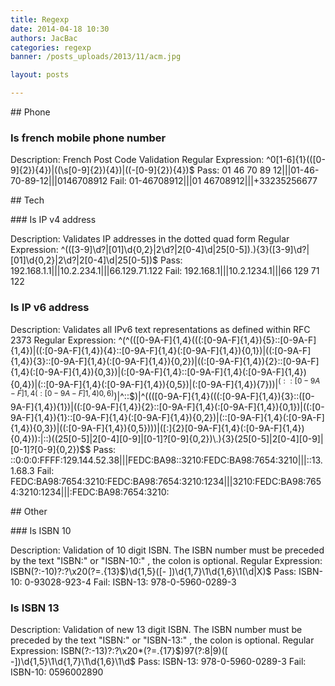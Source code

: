 ```yaml
---
title: Regexp
date: 2014-04-18 10:30
authors: JacBac
categories: regexp
banner: /posts_uploads/2013/11/acm.jpg

layout: posts

---
```


## Phone

### Is french mobile phone number

Description:    French Post Code Validation
Regular Expression: ^0[1-6]{1}(([0-9]{2}){4})|((\s[0-9]{2}){4})|((-[0-9]{2}){4})$
Pass:   01 46 70 89 12|||01-46-70-89-12|||0146708912
Fail:   01-46708912|||01 46708912|||+33235256677


## Tech

### Is IP v4 address

Description:    Validates IP addresses in the dotted quad form
Regular Expression: ^(([3-9]\d?|[01]\d{0,2}|2\d?|2[0-4]\d|25[0-5])\.){3}([3-9]\d?|[01]\d{0,2}|2\d?|2[0-4]\d|25[0-5])$
Pass:   192.168.1.1|||10.2.234.1|||66.129.71.122
Fail:   192.168.1|||10.2.1234.1|||66 129 71 122

### Is IP v6 address

Description:    Validates all IPv6 text representations as defined within RFC 2373
Regular Expression: ^(^(([0-9A-F]{1,4}(((:[0-9A-F]{1,4}){5}::[0-9A-F]{1,4})|((:[0-9A-F]{1,4}){4}::[0-9A-F]{1,4}(:[0-9A-F]{1,4}){0,1})|((:[0-9A-F]{1,4}){3}::[0-9A-F]{1,4}(:[0-9A-F]{1,4}){0,2})|((:[0-9A-F]{1,4}){2}::[0-9A-F]{1,4}(:[0-9A-F]{1,4}){0,3})|(:[0-9A-F]{1,4}::[0-9A-F]{1,4}(:[0-9A-F]{1,4}){0,4})|(::[0-9A-F]{1,4}(:[0-9A-F]{1,4}){0,5})|(:[0-9A-F]{1,4}){7}))$|^(::[0-9A-F]{1,4}(:[0-9A-F]{1,4}){0,6})$)|^::$)|^((([0-9A-F]{1,4}(((:[0-9A-F]{1,4}){3}::([0-9A-F]{1,4}){1})|((:[0-9A-F]{1,4}){2}::[0-9A-F]{1,4}(:[0-9A-F]{1,4}){0,1})|((:[0-9A-F]{1,4}){1}::[0-9A-F]{1,4}(:[0-9A-F]{1,4}){0,2})|(::[0-9A-F]{1,4}(:[0-9A-F]{1,4}){0,3})|((:[0-9A-F]{1,4}){0,5})))|([:]{2}[0-9A-F]{1,4}(:[0-9A-F]{1,4}){0,4})):|::)((25[0-5]|2[0-4][0-9]|[0-1]?[0-9]{0,2})\.){3}(25[0-5]|2[0-4][0-9]|[0-1]?[0-9]{0,2})$$
Pass:   ::0:0:0:FFFF:129.144.52.38|||FEDC:BA98::3210:FEDC:BA98:7654:3210|||::13.1.68.3
Fail:   FEDC:BA98:7654:3210:FEDC:BA98:7654:3210:1234|||3210:FEDC:BA98:7654:3210:1234|||:FEDC:BA98:7654:3210:

## Other

### Is ISBN 10

Description:    Validation of 10 digit ISBN. The ISBN number must be preceded by the text "ISBN:" or "ISBN-10:" , the colon is optional.
Regular Expression: ISBN(?:-10)?:?\x20(?=.{13}$)\d{1,5}([- ])\d{1,7}\1\d{1,6}\1(\d|X)$
Pass:   ISBN-10: 0-93028-923-4
Fail:   ISBN-13: 978-0-5960-0289-3

### Is ISBN 13

Description:    Validation of new 13 digit ISBN. The ISBN number must be preceded by the text "ISBN:" or "ISBN-13:" , the colon is optional.
Regular Expression: ISBN(?:-13)?:?\x20*(?=.{17}$)97(?:8|9)([ -])\d{1,5}\1\d{1,7}\1\d{1,6}\1\d$
Pass:   ISBN-13: 978-0-5960-0289-3
Fail:   ISBN-10: 0596002890
